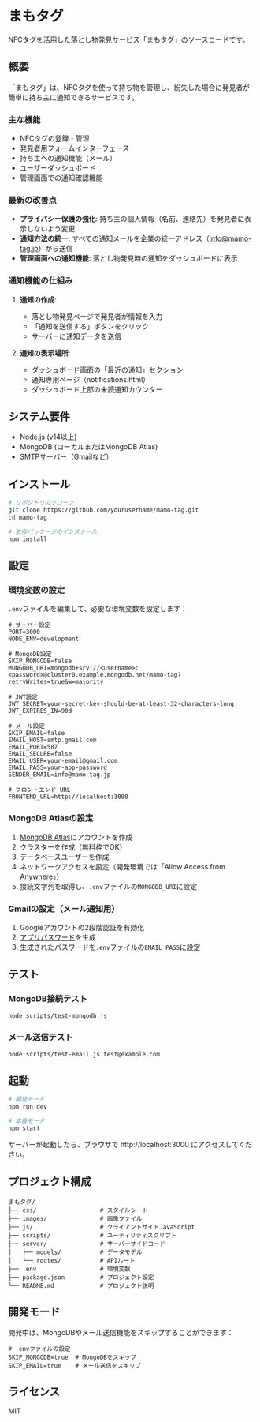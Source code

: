 # まもタグ

NFCタグを活用した落とし物発見サービス「まもタグ」のソースコードです。

## 概要

「まもタグ」は、NFCタグを使って持ち物を管理し、紛失した場合に発見者が簡単に持ち主に通知できるサービスです。

### 主な機能

- NFCタグの登録・管理
- 発見者用フォームインターフェース
- 持ち主への通知機能（メール）
- ユーザーダッシュボード
- 管理画面での通知確認機能

### 最新の改善点

- **プライバシー保護の強化**: 持ち主の個人情報（名前、連絡先）を発見者に表示しないよう変更
- **通知方法の統一**: すべての通知メールを企業の統一アドレス（info@mamo-tag.jp）から送信
- **管理画面への通知機能**: 落とし物発見時の通知をダッシュボードに表示

### 通知機能の仕組み

1. **通知の作成**:
   - 落とし物発見ページで発見者が情報を入力
   - 「通知を送信する」ボタンをクリック
   - サーバーに通知データを送信

2. **通知の表示場所**:
   - ダッシュボード画面の「最近の通知」セクション
   - 通知専用ページ（notifications.html）
   - ダッシュボード上部の未読通知カウンター

## システム要件

- Node.js (v14以上)
- MongoDB (ローカルまたはMongoDB Atlas)
- SMTPサーバー（Gmailなど）

## インストール

```bash
# リポジトリのクローン
git clone https://github.com/yourusername/mamo-tag.git
cd mamo-tag

# 依存パッケージのインストール
npm install
```

## 設定

### 環境変数の設定

`.env`ファイルを編集して、必要な環境変数を設定します：

```
# サーバー設定
PORT=3000
NODE_ENV=development

# MongoDB設定
SKIP_MONGODB=false
MONGODB_URI=mongodb+srv://<username>:<password>@cluster0.example.mongodb.net/mamo-tag?retryWrites=true&w=majority

# JWT設定
JWT_SECRET=your-secret-key-should-be-at-least-32-characters-long
JWT_EXPIRES_IN=90d

# メール設定
SKIP_EMAIL=false
EMAIL_HOST=smtp.gmail.com
EMAIL_PORT=587
EMAIL_SECURE=false
EMAIL_USER=your-email@gmail.com
EMAIL_PASS=your-app-password
SENDER_EMAIL=info@mamo-tag.jp

# フロントエンド URL
FRONTEND_URL=http://localhost:3000
```

### MongoDB Atlasの設定

1. [MongoDB Atlas](https://www.mongodb.com/cloud/atlas/register)にアカウントを作成
2. クラスターを作成（無料枠でOK）
3. データベースユーザーを作成
4. ネットワークアクセスを設定（開発環境では「Allow Access from Anywhere」）
5. 接続文字列を取得し、`.env`ファイルの`MONGODB_URI`に設定

### Gmailの設定（メール通知用）

1. Googleアカウントの2段階認証を有効化
2. [アプリパスワード](https://myaccount.google.com/apppasswords)を生成
3. 生成されたパスワードを`.env`ファイルの`EMAIL_PASS`に設定

## テスト

### MongoDB接続テスト

```bash
node scripts/test-mongodb.js
```

### メール送信テスト

```bash
node scripts/test-email.js test@example.com
```

## 起動

```bash
# 開発モード
npm run dev

# 本番モード
npm start
```

サーバーが起動したら、ブラウザで http://localhost:3000 にアクセスしてください。

## プロジェクト構成

```
まもタグ/
├── css/                  # スタイルシート
├── images/               # 画像ファイル
├── js/                   # クライアントサイドJavaScript
├── scripts/              # ユーティリティスクリプト
├── server/               # サーバーサイドコード
│   ├── models/           # データモデル
│   └── routes/           # APIルート
├── .env                  # 環境変数
├── package.json          # プロジェクト設定
└── README.md             # プロジェクト説明
```

## 開発モード

開発中は、MongoDBやメール送信機能をスキップすることができます：

```
# .envファイルの設定
SKIP_MONGODB=true  # MongoDBをスキップ
SKIP_EMAIL=true    # メール送信をスキップ
```

## ライセンス

MIT